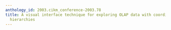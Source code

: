 ```yaml
---
anthology_id: 2003.cikm_conference-2003.78
title: A visual interface technique for exploring OLAP data with coordinated dimension
  hierarchies
---
```

